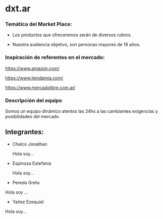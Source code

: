 # dxt.ar

### Temática del Market Place:

- Los productos que ofreceremos serán de diversos rubros.  

- Nuestra audiencia objetivo, son personas mayores de 18 años. 

### Inspiración de referentes en el mercado:

https://www.amazon.com/ 

https://www.tiendamia.com/ 

https://www.mercadolibre.com.ar/    


### Descripción del equipo

Somos un equipo dinámico atentos las 24hs a las cambiantes exigencias y posibilidades del mercado




## Integrantes: 
- Chalco Jonathan

    Hola soy...

- Espinoza Estefania

     Hola soy...
    
- Pereda Greta

 Hola soy ...

- Yañez Ezequiel

 Hola soy...

